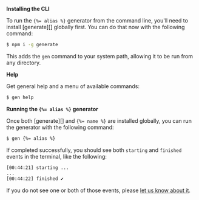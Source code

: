 **Installing the CLI**

To run the `{%= alias %}` generator from the command line, you'll need to install [generate][] globally first. You can do that now with the following command:

```sh
$ npm i -g generate
```

This adds the `gen` command to your system path, allowing it to be run from any directory. 

**Help**

Get general help and a menu of available commands:

```sh
$ gen help
```

**Running the `{%= alias %}` generator**

Once both [generate][] and `{%= name %}` are installed globally, you can run the generator with the following command:

```sh
$ gen {%= alias %}
```

If completed successfully, you should see both `starting` and `finished` events in the terminal, like the following:

```sh
[00:44:21] starting ...
...
[00:44:22] finished ✔
```

If you do not see one or both of those events, please [let us know about it](../../issues).
